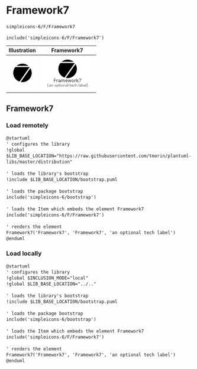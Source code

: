 # Framework7


```text
simpleicons-6/F/Framework7
```

```text
include('simpleicons-6/F/Framework7')
```



| Illustration | Framework7 |
| :---: | :---: |
| ![illustration for Illustration](../../simpleicons-6/F/Framework7.png) | ![illustration for Framework7](../../simpleicons-6/F/Framework7.Local.png) |




## Framework7

### Load remotely
```plantuml
@startuml
' configures the library
!global $LIB_BASE_LOCATION="https://raw.githubusercontent.com/tmorin/plantuml-libs/master/distribution"

' loads the library's bootstrap
!include $LIB_BASE_LOCATION/bootstrap.puml

' loads the package bootstrap
include('simpleicons-6/bootstrap')

' loads the Item which embeds the element Framework7
include('simpleicons-6/F/Framework7')

' renders the element
Framework7('Framework7', 'Framework7', 'an optional tech label')
@enduml
```

### Load locally
```plantuml
@startuml
' configures the library
!global $INCLUSION_MODE="local"
!global $LIB_BASE_LOCATION="../.."

' loads the library's bootstrap
!include $LIB_BASE_LOCATION/bootstrap.puml

' loads the package bootstrap
include('simpleicons-6/bootstrap')

' loads the Item which embeds the element Framework7
include('simpleicons-6/F/Framework7')

' renders the element
Framework7('Framework7', 'Framework7', 'an optional tech label')
@enduml
```

